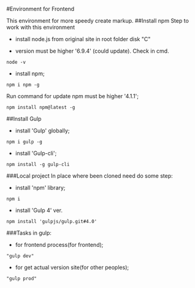#Environment for Frontend

This environment for more speedy create markup.
##Install npm
Step to work with this environment
- install node.js from original site in root folder disk "C"

- version must be higher '6.9.4' (could update).
Check in cmd.
``````
node -v
``````
- install npm;
````
npm i npm -g
````
Run command for update npm must be higher '4.1.1';
````
npm install npm@latest -g
````
##Install Gulp
- install 'Gulp' globally;
``````
npm i gulp -g
``````
- install 'Gulp-cli';
``````
npm install -g gulp-cli
``````
###Local project
In place where been cloned need do some step:

- install 'npm' library;

````
npm i
````
- install 'Gulp 4' ver.
````
npm install 'gulpjs/gulp.git#4.0'
````
###Tasks in gulp:

- for frontend process(for frontend);
````
"gulp dev"
````

- for get actual version site(for other peoples);
````
"gulp prod"
````